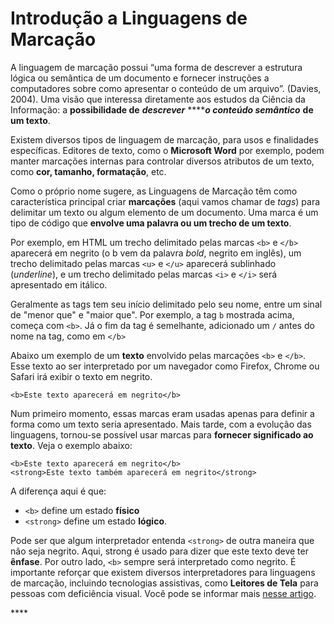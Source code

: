 # Introdução a Linguagens de Marcação

A linguagem de marcação possui “uma forma de descrever a estrutura lógica ou semântica de um documento e fornecer instruções a computadores sobre como apresentar o conteúdo de um arquivo”. \(Davies, 2004\). Uma visão que interessa diretamente aos estudos da Ciência da Informação: a **possibilidade de** _**descrever**_ ****_**o conteúdo semântico**_ **de um texto**.

Existem diversos tipos de linguagem de marcação, para usos e finalidades específicas. Editores de texto, como o **Microsoft Word** por exemplo, podem manter marcações internas para controlar diversos atributos de um texto, como **cor, tamanho, formatação**, etc.

Como o próprio nome sugere, as Linguagens de Marcação têm como característica principal criar **marcações** \(aqui vamos chamar de _tags_\) para delimitar um texto ou algum elemento de um documento. Uma marca é um tipo de código que **envolve uma palavra ou um trecho de um texto**.

Por exemplo, em HTML um trecho delimitado pelas marcas `<b>` e `</b>` aparecerá em negrito \(o b vem da palavra _bold_, negrito em inglês\), um trecho delimitado pelas marcas `<u>` e `</u>` aparecerá sublinhado \(_underline_\), e um trecho delimitado pelas marcas `<i>` e `</i>` será apresentado em itálico.

Geralmente as tags tem seu início delimitado pelo seu nome, entre um sinal de "menor que" e "maior que". Por exemplo, a tag `b` mostrada acima, começa com `<b>`. Já o fim da tag é semelhante, adicionado um `/` antes do nome na tag, como em `</b>`

Abaixo um exemplo de um **texto** envolvido pelas marcações `<b>` e `</b>`. Esse texto ao ser interpretado por um navegador como Firefox, Chrome ou Safari irá exibir o texto em negrito.

```markup
<b>Este texto aparecerá em negrito</b>
```

Num primeiro momento, essas marcas eram usadas apenas para definir a forma como um texto seria apresentado. Mais tarde, com a evolução das linguagens, tornou-se possível usar marcas para **fornecer significado ao texto**. Veja o exemplo abaixo:

```markup
<b>Este texto aparecerá em negrito</b>
<strong>Este texto também aparecerá em negrito</strong>
```

A diferença aqui é que:

* `<b>` define um estado **físico**
* `<strong>` define um estado **lógico**.

Pode ser que algum interpretador entenda `<strong>` de outra maneira que não seja negrito. Aqui, strong é usado para dizer que este texto deve ter **ênfase**. Por outro lado, `<b>` sempre será interpretado como negrito. É importante reforçar que existem diversos interpretadores para linguagens de marcação, incluindo tecnologias assistivas, como **Leitores de Tela** para pessoas com deficiência visual. Você pode se informar mais [nesse artigo](https://brasil.uxdesign.cc/acessibilidade-como-funcionam-os-leitores-de-tela-3d9b610216e1).





\*\*\*\*



